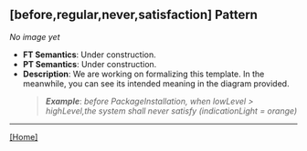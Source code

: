 ## [before,regular,never,satisfaction] Pattern
_No image yet_
 * **FT Semantics**: Under construction.
 * **PT Semantics**: Under construction.
 * **Description**: We are working on formalizing this template. In the meanwhile, you can see its intended meaning in the diagram provided.
   > **_Example_**: _before PackageInstallation,  when lowLevel > highLevel,the system shall never satisfy (indicationLight = orange)_   
***
[[Home]](../semantics.md)